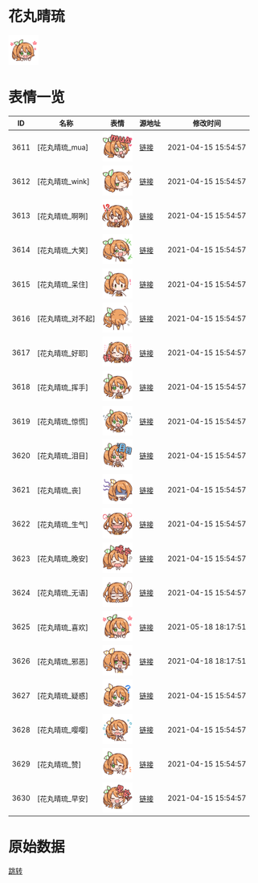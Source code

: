 # 花丸晴琉

<img src="./cover.png" height="60" alt="cover" />

# 表情一览

|ID|名称|表情|源地址|修改时间|
|----|----|----|----|----|
|3611|[花丸晴琉_mua]|<img src="./pic/003611_%5B花丸晴琉_mua%5D.png" height="60" alt="mua"/>|[链接](http://i0.hdslb.com/bfs/emote/25be806bfbbb5300afdbeeb64977c90cd1254bf1.png)|2021-04-15 15:54:57|
|3612|[花丸晴琉_wink]|<img src="./pic/003612_%5B花丸晴琉_wink%5D.png" height="60" alt="wink"/>|[链接](http://i0.hdslb.com/bfs/emote/343d2d4bbf5919f25e37f971cf114d07232c5e73.png)|2021-04-15 15:54:57|
|3613|[花丸晴琉_啊咧]|<img src="./pic/003613_%5B花丸晴琉_啊咧%5D.png" height="60" alt="啊咧"/>|[链接](http://i0.hdslb.com/bfs/emote/b34c5a1827762b981d689bbc51f134469ef06f23.png)|2021-04-15 15:54:57|
|3614|[花丸晴琉_大笑]|<img src="./pic/003614_%5B花丸晴琉_大笑%5D.png" height="60" alt="大笑"/>|[链接](http://i0.hdslb.com/bfs/emote/1e28846f5cbd897dd2653142b8be9db42dfbdcb3.png)|2021-04-15 15:54:57|
|3615|[花丸晴琉_呆住]|<img src="./pic/003615_%5B花丸晴琉_呆住%5D.png" height="60" alt="呆住"/>|[链接](http://i0.hdslb.com/bfs/emote/2b31495e0c538e095d44ff1a17834abe317a05d2.png)|2021-04-15 15:54:57|
|3616|[花丸晴琉_对不起]|<img src="./pic/003616_%5B花丸晴琉_对不起%5D.png" height="60" alt="对不起"/>|[链接](http://i0.hdslb.com/bfs/emote/02d1e8ddfac938b20956f3d83350f442d398286a.png)|2021-04-15 15:54:57|
|3617|[花丸晴琉_好耶]|<img src="./pic/003617_%5B花丸晴琉_好耶%5D.png" height="60" alt="好耶"/>|[链接](http://i0.hdslb.com/bfs/emote/29724d41c08ec63962e0974aa653ea8be0cf3947.png)|2021-04-15 15:54:57|
|3618|[花丸晴琉_挥手]|<img src="./pic/003618_%5B花丸晴琉_挥手%5D.png" height="60" alt="挥手"/>|[链接](http://i0.hdslb.com/bfs/emote/2c0753c98d4e098a3c5f27ab658b1046b4032572.png)|2021-04-15 15:54:57|
|3619|[花丸晴琉_惊慌]|<img src="./pic/003619_%5B花丸晴琉_惊慌%5D.png" height="60" alt="惊慌"/>|[链接](http://i0.hdslb.com/bfs/emote/e8307d3bd2ad84434e2f6de1eea727aaa138d987.png)|2021-04-15 15:54:57|
|3620|[花丸晴琉_泪目]|<img src="./pic/003620_%5B花丸晴琉_泪目%5D.png" height="60" alt="泪目"/>|[链接](http://i0.hdslb.com/bfs/emote/02a805b640a1bd824d21c5e21cf2dbb19f03b6a1.png)|2021-04-15 15:54:57|
|3621|[花丸晴琉_丧]|<img src="./pic/003621_%5B花丸晴琉_丧%5D.png" height="60" alt="丧"/>|[链接](http://i0.hdslb.com/bfs/emote/e45bd7cf880f36a439ef47c355c73065911992ac.png)|2021-04-15 15:54:57|
|3622|[花丸晴琉_生气]|<img src="./pic/003622_%5B花丸晴琉_生气%5D.png" height="60" alt="生气"/>|[链接](http://i0.hdslb.com/bfs/emote/dfbfccd43db22e547f62563b73ae7a474b1163a2.png)|2021-04-15 15:54:57|
|3623|[花丸晴琉_晚安]|<img src="./pic/003623_%5B花丸晴琉_晚安%5D.png" height="60" alt="晚安"/>|[链接](http://i0.hdslb.com/bfs/emote/40b60d5c04c8e7037089c408e68a73d51fd3dee7.png)|2021-04-15 15:54:57|
|3624|[花丸晴琉_无语]|<img src="./pic/003624_%5B花丸晴琉_无语%5D.png" height="60" alt="无语"/>|[链接](http://i0.hdslb.com/bfs/emote/ac4cf2356a708eb11199f266160cb76be129ead9.png)|2021-04-15 15:54:57|
|3625|[花丸晴琉_喜欢]|<img src="./pic/003625_%5B花丸晴琉_喜欢%5D.png" height="60" alt="喜欢"/>|[链接](http://i0.hdslb.com/bfs/emote/71a508d3183fb59f1ddf3a42af59fa7495f2c18c.png)|2021-05-18 18:17:51|
|3626|[花丸晴琉_邪恶]|<img src="./pic/003626_%5B花丸晴琉_邪恶%5D.png" height="60" alt="邪恶"/>|[链接](http://i0.hdslb.com/bfs/emote/0a8175363b7c8270836323a627b1fe437938399c.png)|2021-04-18 18:17:51|
|3627|[花丸晴琉_疑惑]|<img src="./pic/003627_%5B花丸晴琉_疑惑%5D.png" height="60" alt="疑惑"/>|[链接](http://i0.hdslb.com/bfs/emote/4aef9a2a5c9800faf2501014e1fba1fbf180b8f0.png)|2021-04-15 15:54:57|
|3628|[花丸晴琉_嘤嘤]|<img src="./pic/003628_%5B花丸晴琉_嘤嘤%5D.png" height="60" alt="嘤嘤"/>|[链接](http://i0.hdslb.com/bfs/emote/b5584ef24436d42364e7234a9cd8734e00f872f6.png)|2021-04-15 15:54:57|
|3629|[花丸晴琉_赞]|<img src="./pic/003629_%5B花丸晴琉_赞%5D.png" height="60" alt="赞"/>|[链接](http://i0.hdslb.com/bfs/emote/adf49b5e19731a8176b774f55b5472b9234ee555.png)|2021-04-15 15:54:57|
|3630|[花丸晴琉_早安]|<img src="./pic/003630_%5B花丸晴琉_早安%5D.png" height="60" alt="早安"/>|[链接](http://i0.hdslb.com/bfs/emote/c5e20c947c10bb931413b8e4bc80b2bd3b09971e.png)|2021-04-15 15:54:57|

# 原始数据

[跳转](./raw.json)

